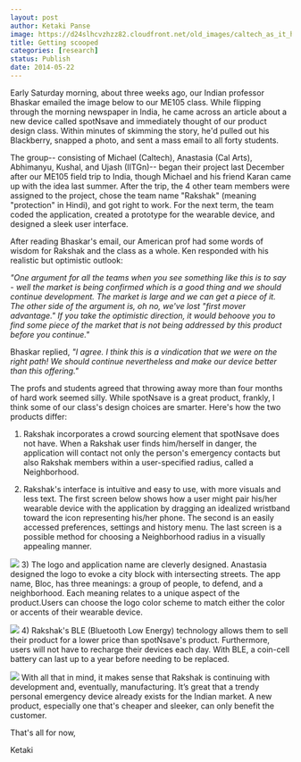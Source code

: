 ```yaml
---
layout: post
author: Ketaki Panse
image: https://d24slhcvzhzz82.cloudfront.net/old_images/caltech_as_it_happens/6a0105349b8251970b01a3fd0ce5da970b.png
title: Getting scooped
categories: [research]
status: Publish
date: 2014-05-22
---
```



Early Saturday morning, about three weeks ago, our Indian professor Bhaskar emailed the image below to our ME105 class. While flipping through the morning newspaper in India, he came across an article about a new device called spotNsave and immediately thought of our product design class. Within minutes of skimming the story, he'd pulled out his Blackberry, snapped a photo, and sent a mass email to all forty students.

The group-- consisting of Michael (Caltech), Anastasia (Cal Arts), Abhimanyu, Kushal, and Ujash (IITGn)-- began their project last December after our ME105 field trip to India, though Michael and his friend Karan came up with the idea last summer. After the trip, the 4 other team members were assigned to the project, chose the team name "Rakshak" (meaning "protection" in Hindi), and got right to work. For the next term, the team coded the application, created a prototype for the wearable device, and designed a sleek user interface.

After reading Bhaskar's email, our American prof had some words of wisdom for Rakshak and the class as a whole. Ken responded with his realistic but optimistic outlook:

*"One argument for all the teams when you see something like this is to say - well the market is being confirmed which is a good thing and we should continue development. The market is large and we can get a piece of it. The other side of the argument is, oh no, we've lost "first mover advantage." If you take the optimistic direction, it would behoove you to find some piece of the market that is not being addressed by this product before you continue."*

Bhaskar replied, *"I agree. I think this is a vindication that we were on the right path! We should continue nevertheless and make our device better than this offering."*

The profs and students agreed that throwing away more than four months of hard work seemed silly. While spotNsave is a great product, frankly, I think some of our class's design choices are smarter. Here's how the two products differ:

1) Rakshak incorporates a crowd sourcing element that spotNsave does not have. When a Rakshak user finds him/herself in danger, the application will contact not only the person's emergency contacts but also Rakshak members within a user-specified radius, called a Neighborhood.

2) Rakshak's interface is intuitive and easy to use, with more visuals and less text. The first screen below shows how a user might pair his/her wearable device with the application by dragging an idealized wristband toward the icon representing his/her phone. The second is an easily accessed preferences, settings and history menu. The last screen is a possible method for choosing a Neighborhood radius in a visually appealing manner.


![](https://d24slhcvzhzz82.cloudfront.net/old_images/caltech_as_it_happens/6a0105349b8251970b01a73dc7d149970d.png)
3) The logo and application name are cleverly designed. Anastasia designed the logo to evoke a city block with intersecting streets. The app name, Bloc, has three meanings: a group of people, to defend, and a neighborhood. Each meaning relates to a unique aspect of the product.Users can choose the logo color scheme to match either the color or accents of their wearable device.


![](https://d24slhcvzhzz82.cloudfront.net/old_images/caltech_as_it_happens/6a0105349b8251970b01a511bc86f6970c.png)
4) Rakshak's BLE (Bluetooth Low Energy) technology allows them to sell their product for a lower price than spotNsave's product. Furthermore, users will not have to recharge their devices each day. With BLE, a coin-cell battery can last up to a year before needing to be replaced.


![](https://d24slhcvzhzz82.cloudfront.net/old_images/caltech_as_it_happens/6a0105349b8251970b01a73dc7d29a970d.png)
With all that in mind, it makes sense that Rakshak is continuing with development and, eventually, manufacturing. It’s great that a trendy personal emergency device already exists for the Indian market. A new product, especially one that's cheaper and sleeker, can only benefit the customer.

That's all for now,

Ketaki

